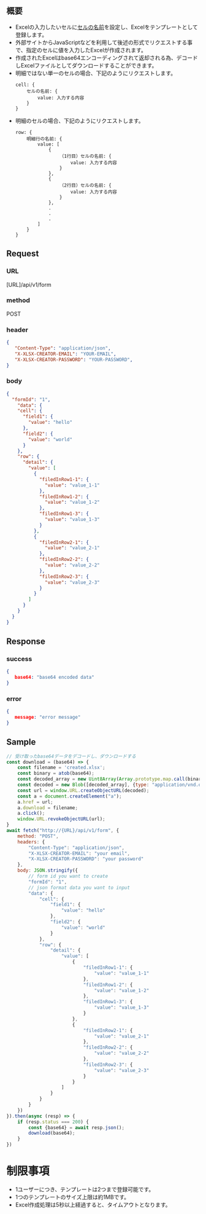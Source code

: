 ## 概要
- Excelの入力したいセルに[セルの名前](https://support.microsoft.com/ja-jp/office/%E6%95%B0%E5%BC%8F%E3%81%A7%E5%90%8D%E5%89%8D%E3%82%92%E5%AE%9A%E7%BE%A9%E3%81%97%E4%BD%BF%E7%94%A8%E3%81%99%E3%82%8B-4d0f13ac-53b7-422e-afd2-abd7ff379c64)を設定し、Excelをテンプレートとして登録します。
- 外部サイトからJavaScriptなどを利用して後述の形式でリクエストする事で、指定のセルに値を入力したExcelが作成されます。
- 作成されたExcelはbase64エンコーディングされて返却される為、デコードしExcelファイルとしてダウンロードすることができます。
- 明細ではない単一のセルの場合、下記のようにリクエストします。
    ```
    cell: {
        セルの名前: {
            value: 入力する内容
        }
    }
    ```
- 明細のセルの場合、下記のようにリクエストします。
    ```
    row: {
        明細行の名前: {
            value: [
                {
                    （1行目）セルの名前: {
                        value: 入力する内容
                    }
                },
                {
                    （2行目）セルの名前: {
                        value: 入力する内容
                    }
                },
                .
                .
                .
            ]
        }
    }
    ```

## Request
### URL
[URL]/api/v1/form

### method
POST

### header
```json
{
   "Content-Type": "application/json",
   "X-XLSX-CREATOR-EMAIL": "YOUR-EMAIL",
   "X-XLSX-CREATOR-PASSWORD": "YOUR-PASSWORD",
}
```

### body
```json
{
  "formId": "1",
    "data": {
    "cell": {
      "field1": {
        "value": "hello"
      },
      "field2": {
        "value": "world"
      }
    },
    "row": {
      "detail": {
        "value": [
          {
            "filedInRow1-1": {
              "value": "value_1-1"
            },
            "filedInRow1-2": {
              "value": "value_1-2"
            },
            "filedInRow1-3": {
              "value": "value_1-3"
            }
          },
          {
            "filedInRow2-1": {
              "value": "value_2-1"
            },
            "filedInRow2-2": {
              "value": "value_2-2"
            },
            "filedInRow2-3": {
              "value": "value_2-3"
            }
          }
        ]
      }
    }
  }
}
```

## Response
### success
```json
{
   base64: "base64 encoded data"
}
```

### error
```json
{
   message: "error message"
}
```

## Sample

```javascript
// 受け取ったbase64データをデコードし、ダウンロードする
const download = (base64) => {
    const filename = 'created.xlsx';
    const binary = atob(base64);
    const decoded_array = new Uint8Array(Array.prototype.map.call(binary, c => c.charCodeAt()));
    const decoded = new Blob([decoded_array], {type: "application/vnd.openxmlformats-officedocument.spreadsheetml.sheet"});
    const url = window.URL.createObjectURL(decoded);
    const a = document.createElement("a");
    a.href = url;
    a.download = filename;
    a.click();
    window.URL.revokeObjectURL(url);
}
await fetch("http://{URL}/api/v1/form", {
    method: "POST",
    headers: {
        "Content-Type": "application/json",
        "X-XLSX-CREATOR-EMAIL": "your email",
        "X-XLSX-CREATOR-PASSWORD": "your password"
    },
    body: JSON.stringify({
        // form id you want to create
        "formId": "1",
        // json format data you want to input
        "data": {
            "cell": {
                "field1": {
                    "value": "hello"
                },
                "field2": {
                    "value": "world"
                }
            },
            "row": {
                "detail": {
                    "value": [
                        {
                            "filedInRow1-1": {
                                "value": "value_1-1"
                            },
                            "filedInRow1-2": {
                                "value": "value_1-2"
                            },
                            "filedInRow1-3": {
                                "value": "value_1-3"
                            }
                        },
                        {
                            "filedInRow2-1": {
                                "value": "value_2-1"
                            },
                            "filedInRow2-2": {
                                "value": "value_2-2"
                            },
                            "filedInRow2-3": {
                                "value": "value_2-3"
                            }
                        }
                    ]
                }
            }
        }
    })
}).then(async (resp) => {
    if (resp.status === 200) {
        const {base64} = await resp.json();
        download(base64);
    }
})
```

# 制限事項
- 1ユーザーにつき、テンプレートは2つまで登録可能です。
- 1つのテンプレートのサイズ上限は約1MBです。
- Excel作成処理は5秒以上経過すると、タイムアウトとなります。